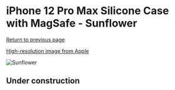 # iPhone 12 Pro Max Silicone Case with MagSafe - Sunflower

[Return to previous page](/iphone_12)

[High-resolution image from Apple](https://store.storeimages.cdn-apple.com/8756/as-images.apple.com/is/MKTW3?wid=4500&hei=4500&fmt=png)

<div style="width: 512px"><img src="/almost_uncompressed/MKTW3.webp" alt="Sunflower"></div>

## Under construction
